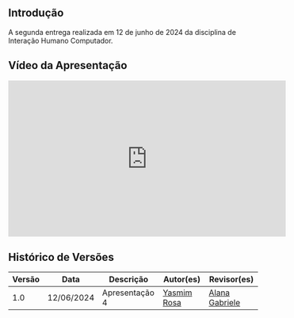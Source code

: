 ## Introdução
A segunda entrega realizada em 12 de junho de 2024 da disciplina de Interação Humano Computador.

## Vídeo da Apresentação

<iframe width="560" height="315" src="https://www.youtube.com/embed/5JLaHIl7uYc?si=N17F1dwTg-WqkUQF" title="YouTube video player" frameborder="0" allow="accelerometer; autoplay; clipboard-write; encrypted-media; gyroscope; picture-in-picture; web-share" referrerpolicy="strict-origin-when-cross-origin" allowfullscreen></iframe>


## Histórico de Versões

| Versão |    Data    | Descrição                     | Autor(es)                                          | Revisor(es) |
| ------ | :--------: | ----------------------------- | -------------------------------------------------- | ----------- |
| 1.0    | 12/06/2024 | Apresentação 4 |  [Yasmim Rosa](https://github.com/yaskisoba) | [Alana Gabriele](https://github.com/alanagabriele) |
